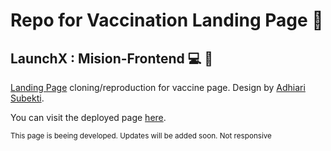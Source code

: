 # Repo for Vaccination Landing Page 💉
## LaunchX : Mision-Frontend 💻 🚀

[Landing Page](https://dribbble.com/shots/16001939-Vaccination-Vaccine-landing-page-website) cloning/reproduction for vaccine page.
Design by [Adhiari Subekti](https://dribbble.com/Adhiari_is).

You can visit the deployed page [here](https://dev-luissm.github.io/vaccination/).

<sub>This page is beeing developed. Updates will be added soon. Not responsive<sub>
